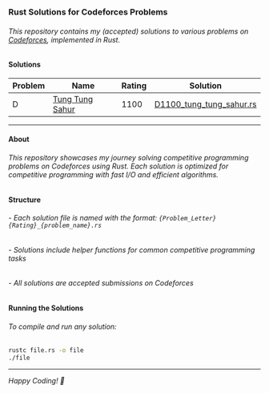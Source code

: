 ### Rust Solutions for Codeforces Problems

###### This repository contains my (accepted) solutions to various problems on [Codeforces](https://codeforces.com), implemented in Rust.

#### Solutions

| Problem | Name | Rating | Solution |
|---|---|---|---|
| D | [Tung Tung Sahur](https://codeforces.com/contest/2094/problem/D) | 1100 | [D1100_tung_tung_sahur.rs](./D1100_tung_tung_sahur.rs) |

---

#### About

###### This repository showcases my journey solving competitive programming problems on Codeforces using Rust. Each solution is optimized for competitive programming with fast I/O and efficient algorithms.

#### Structure

###### - Each solution file is named with the format: `{Problem_Letter}{Rating}_{problem_name}.rs`
###### - Solutions include helper functions for common competitive programming tasks
###### - All solutions are accepted submissions on Codeforces

#### Running the Solutions

###### To compile and run any solution:

```bash
rustc file.rs -o file
./file 
```

---

*Happy Coding! 🦀*